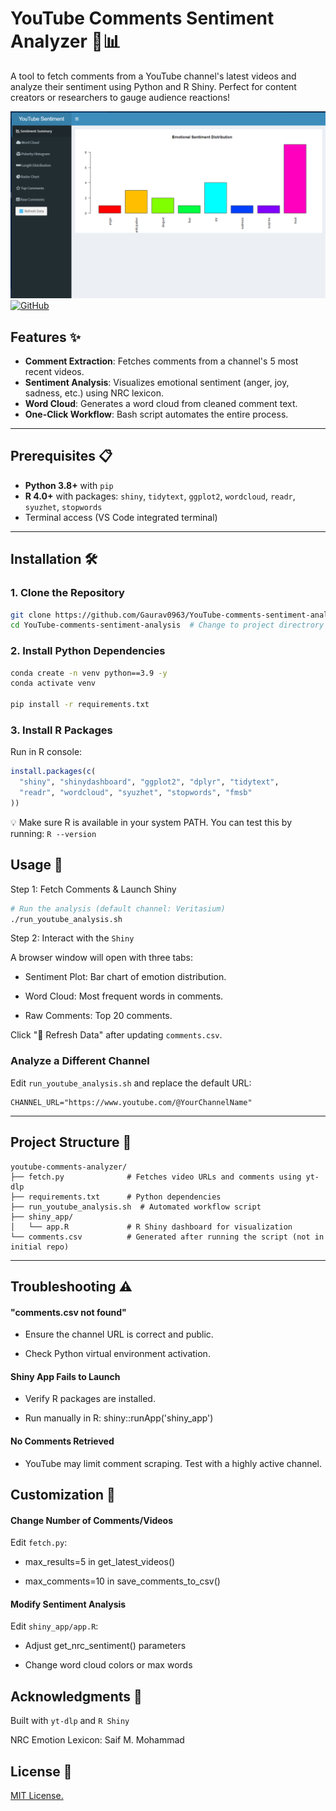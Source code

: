 # YouTube Comments Sentiment Analyzer 🎥📊

A tool to fetch comments from a YouTube channel's latest videos and analyze their sentiment using Python and R Shiny. Perfect for content creators or researchers to gauge audience reactions!

![Image](assets/YouTube-sentiment-alaysis-1.png) [![GitHub](https://img.shields.io/github/license/Gaurav0963/YouTube-comments-sentiment-analysis)](LICENSE)

## Features ✨
- **Comment Extraction**: Fetches comments from a channel's 5 most recent videos.
- **Sentiment Analysis**: Visualizes emotional sentiment (anger, joy, sadness, etc.) using NRC lexicon.
- **Word Cloud**: Generates a word cloud from cleaned comment text.
- **One-Click Workflow**: Bash script automates the entire process.

---

## Prerequisites 📋
- **Python 3.8+** with `pip`
- **R 4.0+** with packages: `shiny`, `tidytext`, `ggplot2`, `wordcloud`, `readr`, `syuzhet`, `stopwords`
- Terminal access (VS Code integrated terminal)

---

## Installation 🛠️

### 1. Clone the Repository
```bash
git clone https://github.com/Gaurav0963/YouTube-comments-sentiment-analysis.git
cd YouTube-comments-sentiment-analysis  # Change to project directrory
```

### 2. Install Python Dependencies
```bash
conda create -n venv python==3.9 -y
conda activate venv

pip install -r requirements.txt
```

### 3. Install R Packages
Run in R console:
```r
install.packages(c(
  "shiny", "shinydashboard", "ggplot2", "dplyr", "tidytext",
  "readr", "wordcloud", "syuzhet", "stopwords", "fmsb"
))
```
💡 Make sure R is available in your system PATH. You can test this by running: `R --version`

## Usage 🚀

Step 1: Fetch Comments & Launch Shiny 
```bash
# Run the analysis (default channel: Veritasium)
./run_youtube_analysis.sh
```
Step 2: Interact with the `Shiny` 

A browser window will open with three tabs:

- Sentiment Plot: Bar chart of emotion distribution.

- Word Cloud: Most frequent words in comments.

- Raw Comments: Top 20 comments.

Click "🔁 Refresh Data" after updating `comments.csv`.

### Analyze a Different Channel
Edit `run_youtube_analysis.sh` and replace the default URL:
```
CHANNEL_URL="https://www.youtube.com/@YourChannelName"
```

---

## Project Structure 📂
```
youtube-comments-analyzer/
├── fetch.py              # Fetches video URLs and comments using yt-dlp
├── requirements.txt      # Python dependencies
├── run_youtube_analysis.sh  # Automated workflow script
├── shiny_app/
│   └── app.R             # R Shiny dashboard for visualization
└── comments.csv          # Generated after running the script (not in initial repo)
```
---
## Troubleshooting ⚠️
#### "comments.csv not found"
- Ensure the channel URL is correct and public.

- Check Python virtual environment activation.

#### Shiny App Fails to Launch
 * Verify R packages are installed.

 * Run manually in R: shiny::runApp('shiny_app')

#### No Comments Retrieved
- YouTube may limit comment scraping. Test with a highly active channel.

## Customization 🎨
#### Change Number of Comments/Videos
Edit `fetch.py`:

- max_results=5 in get_latest_videos()

- max_comments=10 in save_comments_to_csv()

#### Modify Sentiment Analysis
Edit `shiny_app/app.R`:

- Adjust get_nrc_sentiment() parameters

- Change word cloud colors or max words

## Acknowledgments 🙏
Built with `yt-dlp` and `R Shiny`

NRC Emotion Lexicon: Saif M. Mohammad

## License 📄
[MIT License.](\LICENSE)